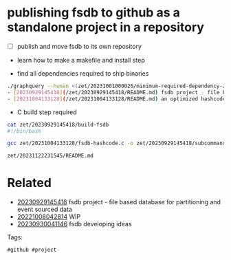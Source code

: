 # publishing fsdb to github as a standalone project in a repository

- [ ] publish and move fsdb to its own repository
- learn how to make a makefile and install step

- find all dependencies required to ship binaries
```bash
./graphquery --human <(zet/20231001000026/minimum-required-dependency-zets 20230929145418)
- [20230929145418](/zet/20230929145418/README.md) fsdb project - file based database for partitioning and event sourced data #data #file #database #project #shortcmd
- [20231004133128](/zet/20231004133128/README.md) an optimized hashcode generator for partitioning work into multiple processes #enhancement
```

- C build step required
```bash
cat zet/20230929145418/build-fsdb
#!/bin/bash

gcc zet/20231004133128/fsdb-hashcode.c -o zet/20230929145418/subcommands/hashcode-optimized
```

` zet/20231122231545/README.md `

# Related

- [20230929145418](/zet/20230929145418/README.md) fsdb project - file based database for partitioning and event sourced data
- [20221008042814](/zet/20221008042814/README.md) WIP
- [20230930041146](/zet/20230930041146/README.md) fsdb developing ideas

Tags:

    #github #project
